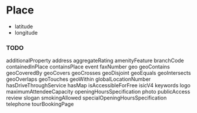 # Place

- latitude
- longitude

### TODO

additionalProperty
address
aggregateRating
amenityFeature
branchCode
containedInPlace
containsPlace
event
faxNumber
geo
geoContains
geoCoveredBy
geoCovers
geoCrosses
geoDisjoint
geoEquals
geoIntersects
geoOverlaps
geoTouches
geoWithin
globalLocationNumber
hasDriveThroughService
hasMap
isAccessibleForFree
isicV4
keywords
logo
maximumAttendeeCapacity
openingHoursSpecification
photo
publicAccess
review
slogan
smokingAllowed
specialOpeningHoursSpecification
telephone
tourBookingPage
